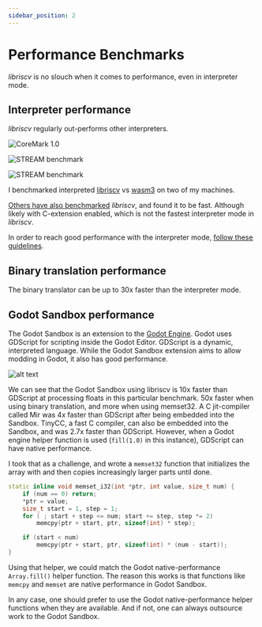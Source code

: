 ```yaml
---
sidebar_position: 2
---
```


# Performance Benchmarks

_libriscv_ is no slouch when it comes to performance, even in interpreter mode.

## Interpreter performance

_libriscv_ regularly out-performs other interpreters.

![CoreMark 1.0](/img/performance/coremark.png)

![STREAM benchmark](/img/performance/stream1.png)

![STREAM benchmark](/img/performance/stream2.png)

I benchmarked interpreted [libriscv](https://github.com/libriscv/libriscv) vs [wasm3](https://github.com/wasm3/wasm3) on two of my machines.

[Others have also benchmarked](https://github.com/sysprog21/rv32emu/issues/288) _libriscv_, and found it to be fast. Although likely with C-extension enabled, which is not the fastest interpreter mode in _libriscv_.

In order to reach good performance with the interpreter mode, [follow these guidelines](https://github.com/libriscv/libriscv?tab=readme-ov-file#interpreter-performance-settings).


## Binary translation performance

The binary translator can be up to 30x faster than the interpreter mode.


## Godot Sandbox performance

The Godot Sandbox is an extension to the [Godot Engine](https://godotengine.org/). Godot uses GDScript for scripting inside the Godot Editor. GDScript is a dynamic, interpreted language. While the Godot Sandbox extension aims to allow modding in Godot, it also has good performance.

![alt text](/img/performance/100k-floats.png)

We can see that the Godot Sandbox using libriscv is 10x faster than GDScript at processing floats in this particular benchmark. 50x faster when using binary translation, and more when using memset32. A C jit-compiler called Mir was 4x faster than GDScript after being embedded into the Sandbox. TinyCC, a fast C compiler, can also be embedded into the Sandbox, and was 2.7x faster than GDScript. However, when a Godot engine helper function is used (`fill(1.0)` in this instance), GDScript can have native performance.

I took that as a challenge, and wrote a `memset32` function that initializes the array with and then copies increasingly larger parts until done.
```cpp
static inline void memset_i32(int *ptr, int value, size_t num) {
	if (num == 0) return;
	*ptr = value;
	size_t start = 1, step = 1;
	for ( ; start + step <= num; start += step, step *= 2)
		memcpy(ptr + start, ptr, sizeof(int) * step);

	if (start < num)
		memcpy(ptr + start, ptr, sizeof(int) * (num - start));
}
```
Using that helper, we could match the Godot native-performance `Array.fill()` helper function. The reason this works is that functions like `memcpy` and `memset` are native performance in Godot Sandbox.

In any case, one should prefer to use the Godot native-performance helper functions when they are available. And if not, one can always outsource work to the Godot Sandbox.
